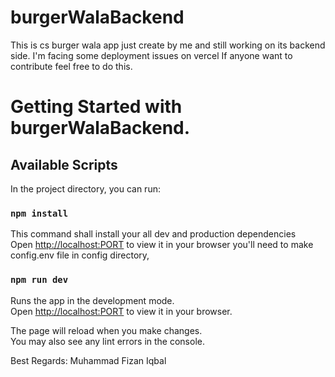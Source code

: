 # burgerWalaBackend 

This is cs burger wala app just create by me and still working on its backend side.
I'm facing some deployment issues on vercel If anyone want to contribute feel free to do this.

# Getting Started with burgerWalaBackend.

## Available Scripts

In the project directory, you can run:

### `npm install`

This command shall install your all dev and production dependencies\
Open [http://localhost:PORT](http://localhost:PORT) to view it in your browser you'll need to make config.env file in config directory,

### `npm run dev`

Runs the app in the development mode.\
Open [http://localhost:PORT](http://localhost:PORT) to view it in your browser.

The page will reload when you make changes.\
You may also see any lint errors in the console.

Best Regards: Muhammad Fizan Iqbal
